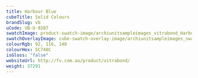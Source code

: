 ```yaml
---
title: Harbour Blue
cubeTitle: Solid Colours
brandSlug: vb
uCode: VB-U-9207
swatchImage: product-swatch-image/archiunitsampleimages_vitrabond_Harbour_Blue.jpg
swatchOverlayImage: cube-swatch-overlay-image/archiunitsampleimages_swatch-overlay_vitrabond.png
colourRgb: 92, 116, 140
colourHex: 5C748C
isGloss: "false"
websiteUrl: http://fv.com.au/product/vitrabond/
weight: 37291
---
```

